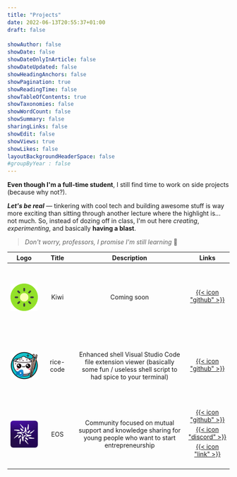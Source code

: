 ```yaml
---
title: "Projects"
date: 2022-06-13T20:55:37+01:00
draft: false

showAuthor: false
showDate: false
showDateOnlyInArticle: false
showDateUpdated: false
showHeadingAnchors: false
showPagination: true
showReadingTime: false
showTableOfContents: true
showTaxonomies: false
showWordCount: false
showSummary: false
sharingLinks: false
showEdit: false
showViews: true
showLikes: false
layoutBackgroundHeaderSpace: false
#groupByYear : false
---
```


**Even though I'm a full-time student**, I still find time to work on side projects (because why not?).

**_Let's be real_** — tinkering with cool tech and building awesome stuff is way more exciting than sitting through another lecture where the highlight is... not much.
So, instead of dozing off in class, I'm out here _creating_, _experimenting_, and basically **having a blast**.

> _Don't worry, professors, I promise I'm still learning_ 🤡

<style>
@media only screen and (max-width: 600px) {
    .description {
        display: none;
    }
}
</style>

<table style="width: 100%; border-collapse: collapse;">
    <thead>
        <tr>
            <th style="text-align: center; width: 15%;">Logo</th>
            <th style="text-align: center; width: 15%;">Title</th>
            <th class="description" style="text-align: center; width: 50%;">Description</th>
            <th style="text-align: center; width: 20%;">Links</th>
        </tr>
    </thead>
    <tbody>
        <tr style="max-height: 150px; overflow: hidden;">
            <td style="display: flex; justify-content: center; align-items: center; height: 150px;">
                <img
                    style="background-color:transparent;"
                    src="kiwi.svg"
                    alt="Kiwi Logo"
                />
            </td>
            <td style="text-align: center; vertical-align: middle;">
                Kiwi
            </td>
            <td class="description" style="text-align: center; vertical-align: middle; max-width: 500px; overflow: hidden; text-overflow: ellipsis;">
                <!-- Educational platform offering articles and training in computer science, created by a community of French students. User interaction, badge acquisition, and point accumulation through accessible and engaging lessons. -->
                Coming soon
            </td>
            <td style="text-align: center; vertical-align: middle;">
                <a target="_blank" href="https://github.com/romainbourdain/sogolb" style="display: block; margin-bottom: 5px;">{{< icon "github" >}}</a>
                <!-- <a target="_blank" href="https://themes.gohugo.io/kiwi/" style="display: block;">{{< icon "link" >}}</a> -->
            </td>
        </tr>
        <tr style="max-height: 150px; overflow: hidden;">
            <td style="display: flex; justify-content: center; align-items: center; height: 150px;">
                <img
                    style="background-color:transparent;"
                    src="rice-code.png"
                    alt="rice-code Logo"
                />
            </td>
            <td style="text-align: center; vertical-align: middle;">
                rice-code
            </td>
            <td class="description" style="text-align: center; vertical-align: middle; max-width: 500px; overflow: hidden; text-overflow: ellipsis;">
                Enhanced shell Visual Studio Code file extension viewer (basically some fun / useless shell script to had spice to your terminal)
            </td>
            <td style="text-align: center; vertical-align: middle;">
                <a target="_blank" href="https://github.com/loisgallaud/rice-code" style="display: block; margin-bottom: 5px;">{{< icon "github" >}}</a>
            </td>
        </tr>
        <tr style="max-height: 150px; overflow: hidden;">
            <td style="display: flex; justify-content: center; align-items: center; height: 150px;">
                <img
                    style="background-color:transparent; border-radius: 10%;"
                    src="EOS.png"
                    alt="eos Logo"
                />
            </td>
            <td style="text-align: center; vertical-align: middle;">
                EOS
            </td>
            <td class="description" style="text-align: center; vertical-align: middle; max-width: 500px; overflow: hidden; text-overflow: ellipsis;">
                Community focused on mutual support and knowledge sharing for young people who want to start entrepreneurship
            </td>
            <td style="text-align: center; vertical-align: middle;">
                <a target="_blank" href="https://github.com/eos-entrepreneuriat" style="display: block; margin-bottom: 5px;">{{< icon "github" >}}</a>
                <a target="_blank" href="https://discord.com/invite/339KvZDSf7" style="display: block; margin-bottom: 5px;">{{< icon "discord" >}}</a>
                <a target="_blank" href="https://eos-entrepreneuriat.vercel.app" style="display: block; margin-bottom: 5px;">{{< icon "link" >}}</a>
            </td>
        </tr>
    </tbody>
</table>
